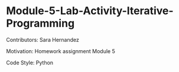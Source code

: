 # Module-5-Lab-Activity-Iterative-Programming

Contributors: Sara Hernandez

Motivation: Homework assignment Module 5

Code Style: Python
